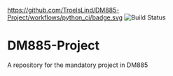 https://github.com/TroelsLind/DM885-Project/workflows/python_ci/badge.svg
![Build Status](https://github.com/TroelsLind/DM885-Project/workflows/python_ci/badge.svg)
# DM885-Project
A repository for the mandatory project in DM885
